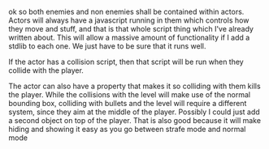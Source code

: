 ok so both enemies and non enemies shall be contained within actors.
Actors will always have a javascript running in them which controls how they move and
stuff, and that is that whole script thing which I've already written about. This will
allow a massive amount of functionality if I add a stdlib to each one. We just have to be
sure that it runs well.

If the actor has a collision script, then that script will be run when they collide with
the player.

The actor can also have a property that makes it so colliding with them kills the player.
While the collisions with the level will make use of the normal bounding box, colliding
with bullets and the level will require a different system, since they aim at the middle
of the player. Possibly I could just add a second object on top of the player. That is
also good because it will make hiding and showing it easy as you go between strafe mode
and normal mode
